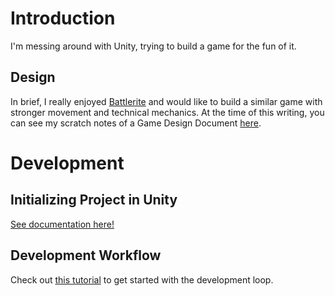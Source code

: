 # Introduction
I'm messing around with Unity, trying to build a game for the fun of it.

## Design
In brief, I really enjoyed [Battlerite](https://store.steampowered.com/app/504370/Battlerite/) and would like to build a similar game with stronger movement and technical mechanics. At the time of this writing, you can see my scratch notes of a Game Design Document [here](https://hickory-bamboo-ea4.notion.site/Brawler-48147dfaabd54280aad6ffeda98289f1?pvs=4).


# Development
## Initializing Project in Unity
[See documentation here!](https://unityatscale.com/unity-version-control-guide/how-to-setup-unity-project-on-github/)

## Development Workflow
Check out [this tutorial](https://www.youtube.com/watch?v=XtQMytORBmM) to get started with the development loop.
